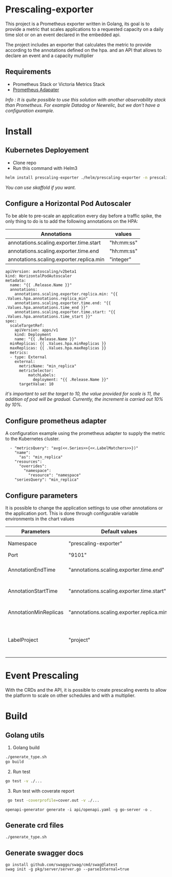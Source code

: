 # Prescaling-exporter

This project is a Prometheus exporter written in Golang, its goal is to provide a metric that scales applications to a requested capacity on a daily time slot or on an event declared in the embedded api. 

The project includes an exporter that calculates the metric to provide according to the annotations defined on the hpa. and an API that allows to declare an event and a capacity multiplier

## Requirements

   - Prometheus Stack or Victoria Metrics Stack
   - [Prometheus Adapater](https://github.com/kubernetes-sigs/prometheus-adapter) 

*Info : It is quite possible to use this solution with another observability stack than Prometheus. For example Datadog or Newrelic, but we don't have a configuration example.* 

# Install
## Kubernetes Deployement

- Clone repo
- Run this command with Helm3

```bash
helm install prescaling-exporter ./helm/prescaling-exporter -n prescaling-exporter --create-namespace
```

*You can use skaffold if you want.* 

## Configure a Horizontal Pod Autoscaler

To be able to pre-scale an application every day before a traffic spike, the only thing to do is to add the
following annotations on the HPA:

Annotations | values
--- | --- 
annotations.scaling.exporter.time.start | "hh:mm:ss"
annotations.scaling.exporter.time.end | "hh:mm:ss"
annotations.scaling.exporter.replica.min  | "integer"


```
apiVersion: autoscaling/v2beta1
kind: HorizontalPodAutoscaler
metadata:
  name: "{{ .Release.Name }}"
  annotations:
    annotations.scaling.exporter.replica.min: "{{ .Values.hpa.annotations.replica_min"
    annotations.scaling.exporter.time.end: "{{ .Values.hpa.annotations.time_end }}"
    annotations.scaling.exporter.time.start: "{{ .Values.hpa.annotations.time_start }}"
spec:
  scaleTargetRef:
    apiVersion: apps/v1
    kind: Deployment
    name: "{{ .Release.Name }}"
  minReplicas: {{ .Values.hpa.minReplicas }}
  maxReplicas: {{ .Values.hpa.maxReplicas }}
  metrics:
  - type: External
    external:
      metricName: "min_replica"
      metricSelector:
          matchLabels:
            deployment: "{{ .Release.Name }}"
      targetValue: 10
```

*it's important to set the target to 10, the value provided for scale is 11, the addition of pod will be gradual. Currently, the increment is carried out 10% by 10%.*

## Configure prometheus adapter

A configuration example using the prometheus adapter to supply the metric to the Kubernetes cluster. 

```
  - "metricsQuery": "avg(<<.Series>>{<<.LabelMatchers>>})"
    "name":
      "as": "min_replica"
    "resources":
      "overrides":
        "namespace":
          "resource": "namespace"
    "seriesQuery": "min_replica"
```

## Configure parameters 

It is possible to change the application settings to use other annotations or the application port. This is done through configurable variable environments in the chart values

Parameters            | Default values                            | Comment
---                   | ---                                       | --- 
Namespace             | "prescaling-exporter"                     | Namespace for PrescalingEvent
Port                  | "9101"                                    | Application port
AnnotationEndTime     | "annotations.scaling.exporter.time.end"   | Annotation end in HPA for create metrique
AnnotationStartTime   | "annotations.scaling.exporter.time.start" | Annotation start in HPA for create metrique
AnnotationMinReplicas | "annotations.scaling.exporter.replica.min"| Annotation in min HPA for create metrique
LabelProject          | "project"                                 | label k8s where to retrieve the value for the project label of the metric

# Event Prescaling

With the CRDs and the API, it is possible to create prescaling events to allow the platform to scale on other schedules and with a multiplier.



# Build
## Golang utils 

1. Golang build 

```bash
./generate_type.sh
go build
```

2. Run test

```bash
go test -v ./...
```
3. Run test with coverate report

```bash
 go test -coverprofile=cover.out -v ./...   
```

```
openapi-generator generate -i api/openapi.yaml -g go-server -o .
```

## Generate crd files

```
./generate_type.sh
```

## Generate swagger docs

```
go install github.com/swaggo/swag/cmd/swag@latest
swag init -g pkg/server/server.go --parseInternal=true
```
